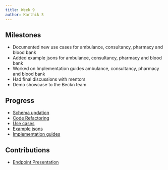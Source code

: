 ```yaml
---
title: Week 9
author: Karthik S
---
```


## Milestones

- Documented new use cases for ambulance, consultancy, pharmacy and blood bank
- Added example jsons for ambulance, consultancy, pharmacy and blood bank
- Worked on Implementation guides ambulance, consultancy, pharmacy and blood bank
- Had final discussions with mentors
- Demo showcase to the Beckn team

## Progress

- [Schema updation](https://github.com/karthiks373/DHP-Specs/tree/schema-updation)
- [Code Refactoring](https://github.com/karthiks373/DHP-Specs/tree/refactor)
- [Use cases](https://github.com/karthiks373/DHP-Specs/tree/use-cases)
- [Example jsons](https://github.com/KarthikS373/DHP-Specs/tree/use-cases)
- [Implementation guides](https://github.com/karthiks373/DHP-Specs/tree/implementation-guide)

## Contributions

- [Endpoint Presentation](https://www.canva.com/design/DAFtwhUoWdk/73oPFadhxJ2lLJq37IEPCw/view?utm_content=DAFtwhUoWdk&utm_campaign=designshare&utm_medium=link&utm_source=publishsharelink)
